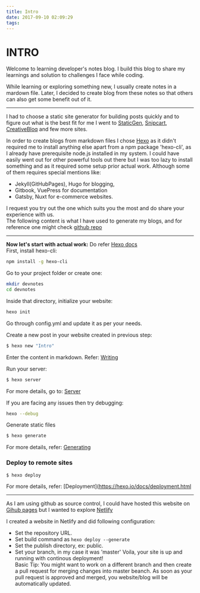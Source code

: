 ```yaml
---
title: Intro
date: 2017-09-10 02:09:29
tags:
---
```


# INTRO

Welcome to learning developer's notes blog.
I build this blog to share my learnings and solution to challenges I face while coding.

While learning or exploring something new, I usually create notes in a mardown file.
Later, I decided to create blog from these notes so that others can also get some benefit out of it.

---

I had to choose a static site generator for building posts quickly and to figure out what is the best fit for me I went to [StaticGen](https://www.staticgen.com/), [Snipcart](https://snipcart.com/blog/choose-best-static-site-generator), [CreativeBloq](https://www.creativebloq.com/features/10-best-static-site-generators) and few more sites.

In order to create blogs from markdown files I chose [Hexo](https://hexo.io/) as it didn't required me to install anything else apart from a npm package 'hexo-cli', as I already have prerequisite node.js installed in my system.
I could have easily went out for other powerful tools out there but I was too lazy to install something and as it required some setup prior actual work.
Although some of them requires special mentions like:

-   Jekyll(GitHubPages), Hugo for blogging,
-   Gitbook, VuePress for documentation
-   Gatsby, Nuxt for e-commerce websites.

I request you try out the one which suits you the most and do share your experience with us.  
The following content is what I have used to generate my blogs, and for reference one might check [github repo](https://github.com/apotheone/apotheone.github.io)

---

**Now let's start with actual work:**
Do refer [Hexo docs](https://hexo.io/docs)  
First, install hexo-cli:

```bash
npm install -g hexo-cli
```

Go to your project folder or create one:

```bash
mkdir devnotes
cd devnotes
```

Inside that directory, initialize your website:

```bash
hexo init
```

Go through config.yml and update it as per your needs.

Create a new post in your website created in previous step:

```bash
$ hexo new "Intro"
```

Enter the content in markdown.
Refer: [Writing](https://hexo.io/docs/writing.html)

Run your server:

```bash
$ hexo server
```

For more details, go to: [Server](https://hexo.io/docs/server.html)

If you are facing any issues then try debugging:

```bash
hexo --debug
```

Generate static files

```bash
$ hexo generate
```

For more details, refer: [Generating](https://hexo.io/docs/generating.html)

### Deploy to remote sites

```bash
$ hexo deploy
```

For more details, refer: [Deployment](https://hexo.io/docs/deployment.html

---

As I am using github as source control, I could have hosted this website on [Gihub pages](https://pages.github.com/) but I wanted to explore [Netlify](https://www.netlify.com/)

I created a website in Netlify and did following configuration:

-   Set the repository URL.
-   Set build command as `hexo deploy --generate`
-   Set the publish directory, ex: public.
-   Set your branch, in my case it was 'master'
Voila, your site is up and running with continous deployment!  
Basic Tip: You might want to work on a different branch and then create a pull request for merging changes into master beanch.
As soon as your pull request is approved and merged, you website/blog will be automatically updated.
